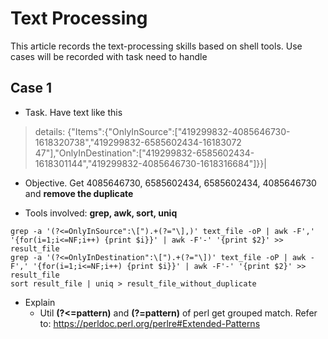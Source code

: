 # Text Processing

This article records the text-processing skills based on shell tools. Use cases will be recorded with task need to handle

  ## Case 1
  * Task. 
  Have text like this
  > details: {"Items":{"OnlyInSource":["419299832-4085646730-1618320738","419299832-6585602434-16183072
47"],"OnlyInDestination":["419299832-6585602434-1618301144","419299832-4085646730-1618316684"]}}|

  * Objective.
  Get 4085646730, 6585602434, 6585602434, 4085646730 and **remove the duplicate**

  * Tools involved:
  **grep, awk, sort, uniq**

  ```
  grep -a '(?<=OnlyInSource":\[").+(?="\],)' text_file -oP | awk -F',' '{for(i=1;i<=NF;i++) {print $i}}' | awk -F'-' '{print $2}' >> result_file 
  grep -a '(?<=OnlyInDestination":\[").+(?="\])' text_file -oP | awk -F',' '{for(i=1;i<=NF;i++) {print $i}}' | awk -F'-' '{print $2}' >> result_file
  sort result_file | uniq > result_file_without_duplicate
  ```
  * Explain
    * Util **(?<=pattern)** and **(?=pattern)** of perl get grouped match. Refer to: https://perldoc.perl.org/perlre#Extended-Patterns
